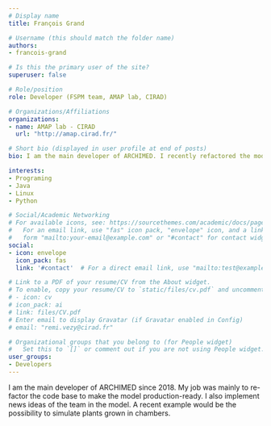 ```yaml
---
# Display name
title: François Grand

# Username (this should match the folder name)
authors:
- francois-grand

# Is this the primary user of the site?
superuser: false

# Role/position
role: Developer (FSPM team, AMAP lab, CIRAD)

# Organizations/Affiliations
organizations:
- name: AMAP lab - CIRAD
  url: "http://amap.cirad.fr/"

# Short bio (displayed in user profile at end of posts)
bio: I am the main developer of ARCHIMED. I recently refactored the model to a nicer code-base and I help the team implement new ideas. 

interests:
- Programing
- Java
- Linux
- Python

# Social/Academic Networking
# For available icons, see: https://sourcethemes.com/academic/docs/page-builder/#icons
#   For an email link, use "fas" icon pack, "envelope" icon, and a link in the
#   form "mailto:your-email@example.com" or "#contact" for contact widget.
social:
- icon: envelope
  icon_pack: fas
  link: '#contact'  # For a direct email link, use "mailto:test@example.org".

# Link to a PDF of your resume/CV from the About widget.
# To enable, copy your resume/CV to `static/files/cv.pdf` and uncomment the lines below.
# - icon: cv
# icon_pack: ai
# link: files/CV.pdf
# Enter email to display Gravatar (if Gravatar enabled in Config)
# email: "remi.vezy@cirad.fr"

# Organizational groups that you belong to (for People widget)
#   Set this to `[]` or comment out if you are not using People widget.
user_groups:
- Developers
---
```


I am the main developer of ARCHIMED since 2018. My job was mainly to re-factor the code base to make the model production-ready. I also implement news ideas of the team in the model. A recent example would be the possibility to simulate plants grown in chambers.
